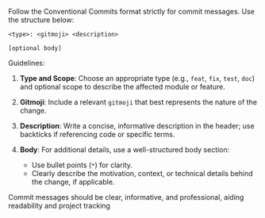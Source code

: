 Follow the Conventional Commits format strictly for commit messages. Use the structure below:

```
<type>: <gitmoji> <description>

[optional body]
```

Guidelines:

1. **Type and Scope**: Choose an appropriate type (e.g., `feat`, `fix`, `test`, `doc`) and optional scope to describe the affected module or feature.

2. **Gitmoji**: Include a relevant `gitmoji` that best represents the nature of the change.

3. **Description**: Write a concise, informative description in the header; use backticks if referencing code or specific terms.

4. **Body**: For additional details, use a well-structured body section:
   - Use bullet points (`*`) for clarity.
   - Clearly describe the motivation, context, or technical details behind the change, if applicable.

Commit messages should be clear, informative, and professional, aiding readability and project tracking